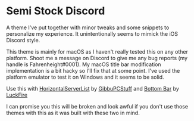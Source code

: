 # Semi Stock Discord
A theme I've put together with minor tweaks and some snippets to personalize my experience. It unintentionally seems to mimick the iOS Discord style.
 
This theme is mainly for macOS as I haven't really tested this on any other platform. Shoot me a message on Discord to give me any bug reports (my handle is Fahrenheight#0001). My macOS title bar modification implementation is a bit hacky so I'll fix that at some point. I've used the platform emulator to test it on Windows and it seems to be solid.

Use this with [HorizontalServerList](https://github.com/DiscordStyles/HorizontalServerList) by [GibbuPCStuff](https://github.com/GibbuPCStuff/) and [Bottom Bar](https://github.com/luckfire/bottombar) by [LuckFire](https://github.com/luckfire/bottombar)

I can promise you this will be broken and look awful if you don't use those themes with this as it was built with these two in mind.